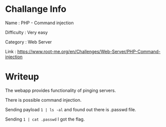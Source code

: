 # Challange Info

Name : PHP - Command injection

Difficulty : Very easy

Category : Web Server

Link : https://www.root-me.org/en/Challenges/Web-Server/PHP-Command-injection

# Writeup

The webapp provides functionality of pinging servers.

There is possible command injection.

Sending payload `1 | ls -al` and found out there is .passwd file.

Sending `1 | cat .passwd` I got the flag.

